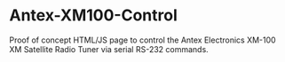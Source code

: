 # Antex-XM100-Control
Proof of concept HTML/JS page to control the Antex Electronics XM-100 XM Satellite Radio Tuner via serial RS-232 commands.  
